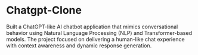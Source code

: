 # Chatgpt-Clone
Built a ChatGPT-like AI chatbot application that mimics conversational behavior using Natural Language Processing (NLP) and Transformer-based models. The project focused on delivering a human-like chat experience with context awareness and dynamic response generation.
